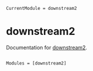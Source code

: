 ```@meta
CurrentModule = downstream2
```

# downstream2

Documentation for [downstream2](https://github.com/aaronpeiket/downstream2.jl).

```@index
```

```@autodocs
Modules = [downstream2]
```
